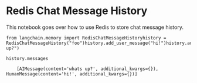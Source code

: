 Redis Chat Message History
==========================

This notebook goes over how to use Redis to store chat message history.

    from langchain.memory import RedisChatMessageHistoryhistory = RedisChatMessageHistory("foo")history.add_user_message("hi!")history.add_ai_message("whats up?")

    history.messages

        [AIMessage(content='whats up?', additional_kwargs={}),     HumanMessage(content='hi!', additional_kwargs={})]